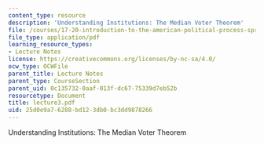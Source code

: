 ```yaml
---
content_type: resource
description: 'Understanding Institutions: The Median Voter Theorem'
file: /courses/17-20-introduction-to-the-american-political-process-spring-2004/25d0e9a76288bd123db0bc3dd9878266_lecture3.pdf
file_type: application/pdf
learning_resource_types:
- Lecture Notes
license: https://creativecommons.org/licenses/by-nc-sa/4.0/
ocw_type: OCWFile
parent_title: Lecture Notes
parent_type: CourseSection
parent_uid: 0c135732-0aaf-013f-dc67-75339d7eb52b
resourcetype: Document
title: lecture3.pdf
uid: 25d0e9a7-6288-bd12-3db0-bc3dd9878266
---
```

Understanding Institutions: The Median Voter Theorem